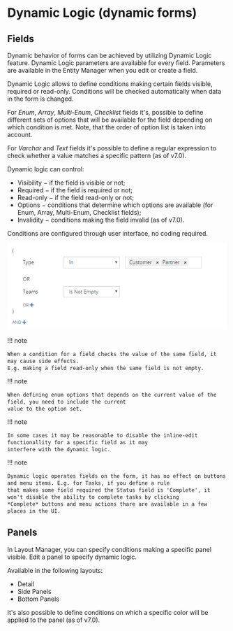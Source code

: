 # Dynamic Logic (dynamic forms)

## Fields

Dynamic behavior of forms can be achieved by utilizing Dynamic Logic feature. Dynamic Logic parameters are available
for every field. Parameters are available in the Entity Manager when you edit or create a field.

Dynamic Logic allows to define conditions making certain fields visible, required or read-only. Conditions will be
checked automatically when data in the form is changed.

For *Enum*, *Array*, *Multi-Enum*, *Checklist* fields it's, possible to define different sets of options that will be
available for the field depending on which condition is met. Note, that the order of option list is taken into account.

For *Varchar* and *Text* fields it's possible to define a regular expression to check whether a value matches a specific
pattern (as of v7.0).

Dynamic logic can control:

* Visibility − if the field is visible or not;
* Required − if the field is required or not;
* Read-only − if the field read-only or not;
* Options − conditions that determine which options are available (for Enum, Array, Multi-Enum, Checklist fields);
* Invalidity − conditions making the field invalid (as of v7.0).

Conditions are configured through user interface, no coding required.

![Condition builder](https://raw.githubusercontent.com/espocrm/documentation/master/docs/_static/images/administration/dynamic-logic/1.png)

!!! note

    When a condition for a field checks the value of the same field, it may cause side effects.
    E.g. making a field read-only when the same field is not empty.
    
!!! note

    When defining enum options that depends on the current value of the field, you need to include the current
    value to the option set.
    
!!! note

    In some cases it may be reasonable to disable the inline-edit functionallity for a specific field as it may
    interfere with the dynamic logic.
    
!!! note

    Dynamic logic operates fields on the form, it has no effect on buttons and menu items. E.g. for Tasks, if you define a rule
    that makes some field required the Status field is 'Complete', it won't disable the ability to complete tasks by clicking
    *Complete* buttons and menu actions thare are available in a few places in the UI.

## Panels

In Layout Manager, you can specify conditions making a specific panel visible. Edit a panel to specify dynamic logic.

Available in the following layouts:

* Detail
* Side Panels
* Bottom Panels

It's also possible to define conditions on which a specific color will be applied to the panel (as of v7.0).

